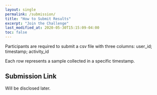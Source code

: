 ```yaml
---
layout: single
permalink: /submission/
title: "How to Submit Results"
excerpt: "Join the Challenge"
last_modified_at: 2020-05-30T15:15:09-04:00
toc: false
---
```

Participants are required to submit a csv file with three columns:
user_id; timestamp; activity_id

Each row represents a sample collected in a specific timestamp.

## Submission Link
Will be disclosed later.
